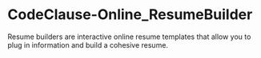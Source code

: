 # CodeClause-Online_ResumeBuilder
Resume builders are interactive online resume templates that allow you to plug in information and build a cohesive resume.
